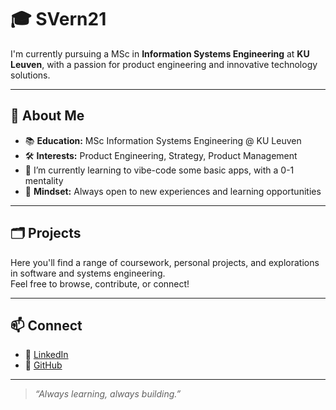 # 🎓 SVern21

I'm currently pursuing a MSc in **Information Systems Engineering** at **KU Leuven**, with a passion for product engineering and innovative technology solutions.

---

## 👋 About Me

- 📚 **Education:** MSc Information Systems Engineering @ KU Leuven
- 🛠️ **Interests:** Product Engineering, Strategy, Product Management
- 🌱 I’m currently learning to vibe-code some basic apps, with a 0-1 mentality
- 🤔 **Mindset:** Always open to new experiences and learning opportunities

---

## 🗂️ Projects

Here you'll find a range of coursework, personal projects, and explorations in software and systems engineering.  
Feel free to browse, contribute, or connect!

---

## 📫 Connect

- 💼 [LinkedIn](https://www.linkedin.com/in/stef-vernelen/) <!-- Replace with your LinkedIn URL -->
- 🐙 [GitHub](https://github.com/SVern21)

---

> *“Always learning, always building.”*




<!--
**SVern21/Svern21** is a ✨ _special_ ✨ repository because its `README.md` (this file) appears on your GitHub profile.

Here are some ideas to get you started:

- 🔭 I’m currently working on ...
- 🌱 I’m currently learning ...
- 👯 I’m looking to collaborate on ...
- 🤔 I’m looking for help with ...
- 💬 Ask me about ...
- 📫 How to reach me: ...
- 😄 Pronouns: ...
- ⚡ Fun fact: ...
-->
